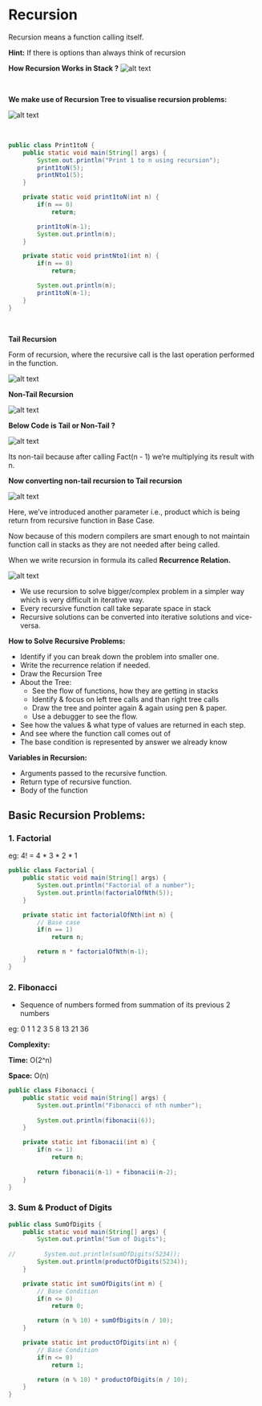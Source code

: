 # Recursion

Recursion means a function calling itself.

**Hint:** If there is options than always think of recursion

**How Recursion Works in Stack ?**
![alt text](Images/image-1.png)

<br>

**We make use of Recursion Tree to visualise recursion problems:**

![alt text](Images/image-6.png)

<br>

```java
public class Print1toN {
    public static void main(String[] args) {
        System.out.println("Print 1 to n using recursion");
        print1toN(5);
        printNto1(5);
    }

    private static void print1toN(int n) {
        if(n == 0)
            return;

        print1toN(n-1);
        System.out.println(n);
    }

    private static void printNto1(int n) {
        if(n == 0)
            return;

        System.out.println(n);
        print1toN(n-1);
    }
}
```

<br>

**Tail Recursion**

Form of recursion, where the recursive call is the last operation performed in the function.

![alt text](Images/image.png)

**Non-Tail Recursion**

![alt text](Images/image-2.png)

**Below Code is Tail or Non-Tail ?**

![alt text](Images/image-3.png)

Its non-tail because after calling Fact(n - 1) we’re multiplying its result with n.

**Now converting non-tail recursion to Tail recursion**

![alt text](Images/image-4.png)

Here, we’ve introduced another parameter i.e., product which is being return from recursive function in Base Case.

Now because of this modern compilers are smart enough to not maintain function call in stacks as they are not needed after being called.

When we write recursion in formula its called **Recurrence Relation.**

![alt text](Images/image-5.png)

- We use recursion to solve bigger/complex problem in a simpler way which is very difficult in iterative way.
- Every recursive function call take separate space in stack
- Recursive solutions can be converted into iterative solutions and vice-versa.

**How to Solve Recursive Problems:**

- Identify if you can break down the problem into smaller one.
- Write the recurrence relation if needed.
- Draw the Recursion Tree
- About the Tree:
    - See the flow of functions, how they are getting in stacks
    - Identify & focus on left tree calls and than right tree calls
    - Draw the tree and pointer again & again using pen & paper.
    - Use a debugger to see the flow.
- See how the values & what type of values are returned in each step.
- And see where the function call comes out of
- The base condition is represented by answer we already know

**Variables in Recursion:**

- Arguments passed to the recursive function.
- Return type of recursive function.
- Body of the function

## Basic Recursion Problems:

### 1. Factorial

eg: 4! = 4 * 3 * 2 * 1

```java
public class Factorial {
    public static void main(String[] args) {
        System.out.println("Factorial of a number");
        System.out.println(factorialOfNth(5));
    }

    private static int factorialOfNth(int n) {
        // Base case
        if(n == 1)
            return n;

        return n * factorialOfNth(n-1);
    }
}
```

### 2. Fibonacci
- Sequence of numbers formed from summation of its previous 2 numbers

eg: 0 1 1 2 3 5 8 13 21 36

**Complexity:**

**Time:** O(2^n)

**Space:** O(n)

```java
public class Fibonacci {
    public static void main(String[] args) {
        System.out.println("Fibonacci of nth number");
        
        System.out.println(fibonacii(6));
    }

    private static int fibonacii(int n) {
        if(n <= 1)
            return n;
            
        return fibonacii(n-1) + fibonacii(n-2);
    }
}
```

### 3. Sum & Product of Digits

```java
public class SumOfDigits {
    public static void main(String[] args) {
        System.out.println("Sum of Digits");
        
//        System.out.println(sumOfDigits(5234));
        System.out.println(productOfDigits(5234));
    }

    private static int sumOfDigits(int n) {
        // Base Condition
        if(n <= 0)
            return 0;

        return (n % 10) + sumOfDigits(n / 10);
    }

    private static int productOfDigits(int n) {
        // Base Condition
        if(n <= 0)
            return 1;

        return (n % 10) * productOfDigits(n / 10);
    }
}
```